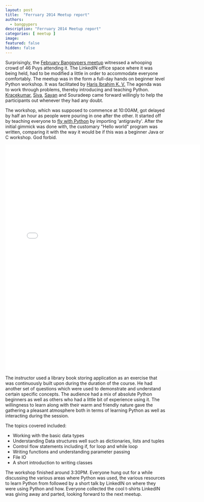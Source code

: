 ```yaml
---
layout: post
title:  "Ferruary 2014 Meetup report"
authors: 
  - bangpypers
description: "Ferruary 2014 Meetup report"
categories: [ meetup ]
image:
featured: false
hidden: false
---
```


Surprisingly, the [February Bangpypers meetup](https://www.meetup.com/BangPypers/events/125797572/) witnessed a whooping crowd of 46 Puys attending it. The LinkedIN office space where it was being held, had to be modified a little in order to accommodate everyone comfortably. The meetup was in the form a full-day hands on beginner level Python workshop. It was facilitated by [Haris Ibrahim K. V.] The agenda was to work through problems, thereby introducing and teaching Python. [Kracekumar][], [Siva][], [Sayan][] and Souradeep came forward willingly to help the participants out whenever they had any doubt.

The workshop, which was supposed to commence at 10:00AM, got delayed by half an hour as people were pouring in one after the other. It started off by teaching everyone to [fly with Python](https://xkcd.com/353/) by importing 'antigravity'. After the initial gimmick was done with, the customary "Hello world" program was written, comparing it with the way it would be if this was a beginner Java or C workshop. God forbid.

<iframe src="//instagram.com/p/kb9H-KNT4Q/embed/" width="612" height="710" frameborder="0" scrolling="no" allowtransparency="true"></iframe>

The instructor used a library book storing application as an exercise that was continuously built upon during the duration of the course. He had another set of questions which were used to demonstrate and understand certain specific concepts. The audience had a mix of absolute Python beginners as well as others who had a little bit of experience using it. The willingness to learn along with their warm and friendly nature gave the gathering a pleasant atmosphere both in terms of learning Python as well as interacting during the session.

The topics covered included:
* Working with the basic data types
* Understanding Data structures well such as dictionaries, lists and tuples
* Control flow statements including if, for loop and while loop
* Writing functions and understanding parameter passing
* File IO
* A short introduction to writing classes

The workshop finished around 3:30PM. Everyone hung out for a while discussing the various areas where Python was used, the various resources to learn Python from followed by a short talk by LinkedIN on where they were using Python and how. Everyone collected the cool t-shirts LinkedIN was giving away and parted, looking forward to the next meetup.

[Kracekumar]: https://twitter.com/kracetheking
[Sayan]: https://twitter.com/chowdhury_sayan
[Siva]: https://twitter.com/sivaa_in
[Haris Ibrahim K. V.]: https://twitter.com/harisibrahimkv
